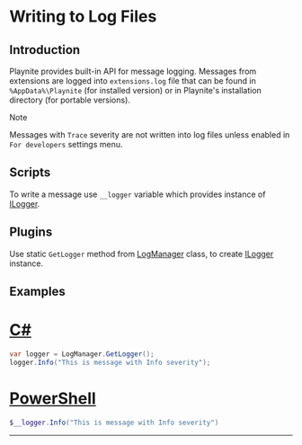 Writing to Log Files
=====================

Introduction
---------------------

Playnite provides built-in API for message logging. Messages from extensions are logged into `extensions.log` file that can be found in `%AppData%\Playnite` (for installed version) or in Playnite's installation directory (for portable versions).

> [!NOTE]
> Messages with `Trace` severity are not written into log files unless enabled in `For developers` settings menu.

Scripts
---------------------

To write a message use `__logger` variable which provides instance of [ILogger](xref:Playnite.SDK.ILogger).

Plugins
---------------------

Use static `GetLogger` method from [LogManager](xref:Playnite.SDK.LogManager) class, to create [ILogger](xref:Playnite.SDK.ILogger) instance.

Examples
---------------------

# [C#](#tab/csharp)
```csharp
var logger = LogManager.GetLogger();
logger.Info("This is message with Info severity");
```

# [PowerShell](#tab/tabpowershell)
```powershell
$__logger.Info("This is message with Info severity")
```
***


